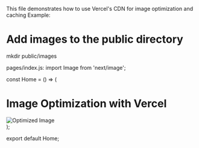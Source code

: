 This file demonstrates how to use Vercel's CDN for image optimization and caching
Example:
# Add images to the public directory
mkdir public/images

pages/index.js:
import Image from 'next/image';

const Home = () => (
  <div>
    <h1>Image Optimization with Vercel</h1>
    <Image
      src="/images/optimized-image.jpg"
      alt="Optimized Image"
      width={500}
      height={300}
      quality={75} // Define the image quality
    />
  </div>
);

export default Home;

